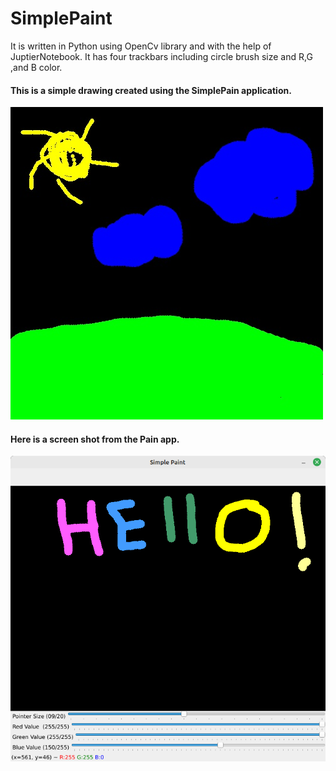 # SimplePaint
It is written in Python using OpenCv library and with the help of JuptierNotebook.
It has four trackbars including circle brush size and R,G ,and B color.

#### This is a simple drawing created using the SimplePain application.

![Painting Result](https://raw.githubusercontent.com/m-javadian-farzaneh/SimplePaint/master/result.jpg)

#### Here is a screen shot from the Pain app.

![App ScreenShot](https://raw.githubusercontent.com/m-javadian-farzaneh/SimplePaint/master/Paint_App_Image.png)
